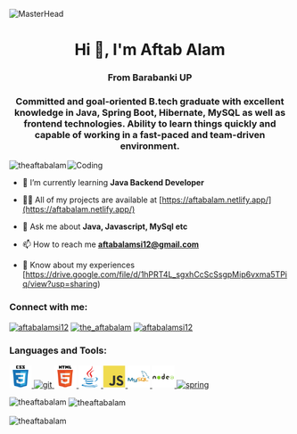 ![MasterHead](https://devpunch.com/img/Dev-At-Work-Gif.jpg)

<h1 align="center">Hi 👋, I'm Aftab Alam</h1>
<h3 align="center">From Barabanki UP</h3>
<h3 align="center">Committed and goal-oriented B.tech graduate with excellent knowledge in Java, Spring Boot, Hibernate, MySQL as well as frontend technologies. Ability to learn things quickly and capable of working in a fast-paced and team-driven environment.</h3>
<img align="right" alt="Coding" width="400" src="https://miro.medium.com/max/2800/0*OJ_EHzpajEM2fR2O">
<p align="left"> <img src="https://komarev.com/ghpvc/?username=theaftabalam&label=Profile%20views&color=0e75b6&style=flat" alt="theaftabalam" /> </p>

<!-- <p align="left"> <a href="https://github.com/ryo-ma/github-profile-trophy"><img src="https://github-profile-trophy.vercel.app/?username=theaftabalam" alt="theaftabalam" /></a> </p> -->

- 🌱 I’m currently learning **Java Backend Developer**

- 👨‍💻 All of my projects are available at [https://aftabalam.netlify.app/](https://aftabalam.netlify.app/)

- 💬 Ask me about **Java, Javascript, MySql etc**

- 📫 How to reach me **aftabalamsi12@gmail.com**

- 📄 Know about my experiences [https://drive.google.com/file/d/1hPRT4L_sgxhCcScSsgpMip6vxma5TPiq/view?usp=sharing)

<h3 align="left">Connect with me:</h3>
<p align="left">
<a href="https://linkedin.com/in/aftabalamsi12" target="blank"><img align="center" src="https://raw.githubusercontent.com/rahuldkjain/github-profile-readme-generator/master/src/images/icons/Social/linked-in-alt.svg" alt="aftabalamsi12" height="30" width="40" /></a>
<a href="https://instagram.com/the_aftabalam" target="blank"><img align="center" src="https://raw.githubusercontent.com/rahuldkjain/github-profile-readme-generator/master/src/images/icons/Social/instagram.svg" alt="the_aftabalam" height="30" width="40" /></a>
<a href="https://www.hackerrank.com/aftabalamsi12" target="blank"><img align="center" src="https://raw.githubusercontent.com/rahuldkjain/github-profile-readme-generator/master/src/images/icons/Social/hackerrank.svg" alt="aftabalamsi12" height="30" width="40" /></a>
</p>

<h3 align="left">Languages and Tools:</h3>
<p align="left"> <a href="https://www.w3schools.com/css/" target="_blank" rel="noreferrer"> <img src="https://raw.githubusercontent.com/devicons/devicon/master/icons/css3/css3-original-wordmark.svg" alt="css3" width="40" height="40"/> </a> <a href="https://git-scm.com/" target="_blank" rel="noreferrer"> <img src="https://www.vectorlogo.zone/logos/git-scm/git-scm-icon.svg" alt="git" width="40" height="40"/> </a> <a href="https://www.w3.org/html/" target="_blank" rel="noreferrer"> <img src="https://raw.githubusercontent.com/devicons/devicon/master/icons/html5/html5-original-wordmark.svg" alt="html5" width="40" height="40"/> </a> <a href="https://www.java.com" target="_blank" rel="noreferrer"> <img src="https://raw.githubusercontent.com/devicons/devicon/master/icons/java/java-original.svg" alt="java" width="40" height="40"/> </a> <a href="https://developer.mozilla.org/en-US/docs/Web/JavaScript" target="_blank" rel="noreferrer"> <img src="https://raw.githubusercontent.com/devicons/devicon/master/icons/javascript/javascript-original.svg" alt="javascript" width="40" height="40"/> </a> <a href="https://www.mysql.com/" target="_blank" rel="noreferrer"> <img src="https://raw.githubusercontent.com/devicons/devicon/master/icons/mysql/mysql-original-wordmark.svg" alt="mysql" width="40" height="40"/> </a> <a href="https://nodejs.org" target="_blank" rel="noreferrer"> <img src="https://raw.githubusercontent.com/devicons/devicon/master/icons/nodejs/nodejs-original-wordmark.svg" alt="nodejs" width="40" height="40"/> </a> <a href="https://spring.io/" target="_blank" rel="noreferrer"> <img src="https://www.vectorlogo.zone/logos/springio/springio-icon.svg" alt="spring" width="40" height="40"/> </a> </p>

<p><img align="left" src="https://github-readme-stats.vercel.app/api/top-langs?username=theaftabalam&show_icons=true&locale=en&layout=compact" alt="theaftabalam" /></p>

<p>&nbsp;<img align="center" src="https://github-readme-stats.vercel.app/api?username=theaftabalam&show_icons=true&locale=en" alt="theaftabalam" /></p>

<p><img align="center" src="https://github-readme-streak-stats.herokuapp.com/?user=theaftabalam&" alt="theaftabalam" /></p>

